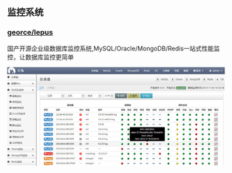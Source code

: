 ## 监控系统


###  [georce/lepus](https://hub.alauda.cn/repos/georce/lepus)

国产开源企业级数据库监控系统,MySQL/Oracle/MongoDB/Redis一站式性能监控，让数据库监控更简单

![](images/apps/monitor/lepus_dashboard.jpg)


